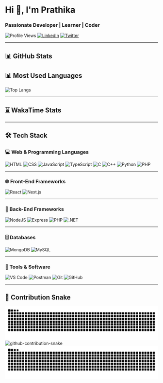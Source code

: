 # Hi 👋, I'm Prathika
### Passionate Developer | Learner | Coder

![Profile Views](https://komarev.com/ghpvc/?username=Prathikak20&label=Profile%20views&color=0e75b6&style=flat)
[![LinkedIn](https://img.shields.io/badge/LINKEDIN-blue?style=flat-square&logo=linkedin&logoColor=white)](https://linkedin.com/in/your-link)
[![Twitter](https://img.shields.io/badge/TWITTER-black?style=flat-square&logo=twitter&logoColor=white)](https://twitter.com/your-handle)

---

## 📊 GitHub Stats

## 📊 Most Used Languages

![Top Langs](https://github-readme-stats.vercel.app/api/top-langs/?username=Prathikak20&layout=compact&theme=radical)


---

## ⌛ WakaTime Stats
<!--START_SECTION:waka-->
<!--END_SECTION:waka-->

---

## 🛠️ Tech Stack

### 💻 Web & Programming Languages  
![HTML](https://img.shields.io/badge/HTML-E34F26?style=for-the-badge&logo=html5&logoColor=white)
![CSS](https://img.shields.io/badge/CSS-1572B6?style=for-the-badge&logo=css3&logoColor=white)
![JavaScript](https://img.shields.io/badge/JavaScript-F7DF1E?style=for-the-badge&logo=javascript&logoColor=black)
![TypeScript](https://img.shields.io/badge/TypeScript-3178C6?style=for-the-badge&logo=typescript&logoColor=white)
![C](https://img.shields.io/badge/C-00599C?style=for-the-badge&logo=c&logoColor=white)
![C++](https://img.shields.io/badge/C++-00599C?style=for-the-badge&logo=cplusplus&logoColor=white)
![Python](https://img.shields.io/badge/Python-3776AB?style=for-the-badge&logo=python&logoColor=white)
![PHP](https://img.shields.io/badge/PHP-8892BE?style=for-the-badge&logo=php&logoColor=white)

---

### 🌐 Front-End Frameworks  
![React](https://img.shields.io/badge/React-20232A?style=for-the-badge&logo=react&logoColor=61DAFB)
![Next.js](https://img.shields.io/badge/Next.js-000000?style=for-the-badge&logo=next.js&logoColor=white)

---

### 🧩 Back-End Frameworks  
![NodeJS](https://img.shields.io/badge/Node.js-339933?style=for-the-badge&logo=nodedotjs&logoColor=white)
![Express](https://img.shields.io/badge/Express.js-404D59?style=for-the-badge)
![PHP](https://img.shields.io/badge/PHP-777BB4?style=for-the-badge&logo=php&logoColor=white)
![.NET](https://img.shields.io/badge/.NET-512BD4?style=for-the-badge&logo=dotnet&logoColor=white)

---

### 🗄️ Databases  
![MongoDB](https://img.shields.io/badge/MongoDB-4EA94B?style=for-the-badge&logo=mongodb&logoColor=white)
![MySQL](https://img.shields.io/badge/MySQL-4479A1?style=for-the-badge&logo=mysql&logoColor=white)

---

### 🧰 Tools & Software  
![VS Code](https://img.shields.io/badge/VS_Code-007ACC?style=for-the-badge&logo=visual-studio-code&logoColor=white)
![Postman](https://img.shields.io/badge/Postman-FF6C37?style=for-the-badge&logo=postman&logoColor=white)
![Git](https://img.shields.io/badge/Git-F05032?style=for-the-badge&logo=git&logoColor=white)
![GitHub](https://img.shields.io/badge/GitHub-181717?style=for-the-badge&logo=github&logoColor=white)

---

## 🐍 Contribution Snake

![snake gif](https://github.com/Prathikak20/Prathikak20/blob/output/github-contribution-grid-snake.svg)
![github-contribution-snake](https://raw.githubusercontent.com/Platane/snk/github-contribution-snake/output/github-contribution-snake.svg)
![github contribution snake](https://raw.githubusercontent.com/Prathikak20/Prathikak20/output/github-contribution-grid-snake.svg)

